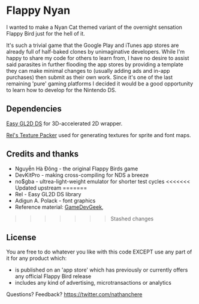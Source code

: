 Flappy Nyan
===========

I wanted to make a Nyan Cat themed variant of the overnight sensation Flappy Bird just for the hell of it.

It's such a trivial game that the Google Play and iTunes app stores are already full of half-baked clones by unimaginative developers. While I'm happy to share my code for others to learn from, I have no desire to assist said parasites in further flooding the app stores by providing a template they can make minimal changes to (usually adding ads and in-app purchases) then submit as their own work. Since it's one of the last remaining 'pure' gaming platforms I decided it would be a good opportunity to learn how to develop for the Nintendo DS.

Dependencies
------------
[Easy GL2D DS](http://rel.phatcode.net/junk.php?id=117) for 3D-accelerated 2D wrapper.

[Rel's Texture Packer](http://rel.phatcode.net/junk.php?id=106) used for generating textures for sprite and font maps.



Credits and thanks
------------------

* Nguyễn Hà Đông - the original Flappy Birds game
* DevKitPro - making cross-compiling for NDS a breeze
* no$gba - ultrea-light-weight emulator for shorter test cycles
<<<<<<< Updated upstream
=======
* Rel - Easy GL2D DS library
* Adigun A. Polack - font graphics
* Reference material: [GameDevGeek](http://gamedevgeek.com/tutorials/managing-game-states-in-c/), 
>>>>>>> Stashed changes

License
-------

You are free to do whatever you like with this code EXCEPT use any part of it for any product which:

* is published on an 'app store' which has previously or currently offers any official Flappy Bird release
* includes any kind of advertising, microtransactions or analytics

Questions? Feedback? https://twitter.com/nathanchere